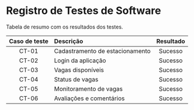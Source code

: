# Registro de Testes de Software

Tabela de resumo com os resultados dos testes.

|  Caso de teste | Descrição  | Resultado |
| :------------: | :------------ |:------------: |
| CT-01 |  Cadastramento de estacionamento  | Sucesso|
| CT-02 |  Login da aplicação | Sucesso|
| CT-03 |  Vagas disponíveis | Sucesso|
| CT-04 |  Status de vagas | Sucesso|
| CT-05 |  Monitoramento de vagas  | Sucesso|
| CT-06 |  Avaliações e comentários  | Sucesso|
